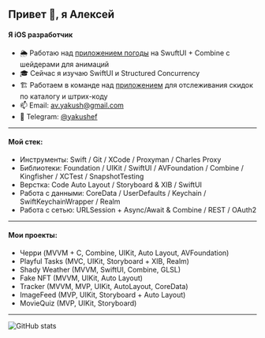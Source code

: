 ## Привет 👋, я Алексей
#### Я iOS разработчик

- 🌦️ Работаю над [приложением погоды](https://github.com/yakushef/shady-weather) на SwuftUI + Combine с шейдерами для анимаций
- 🎓 Сейчас я изучаю SwiftUI и Structured Concurrency 
- 🏗️ Работаем в команде над [приложением](https://github.com/Mobile-app-promotions-and-discounts/IOSApp) для отслеживания скидок по каталогу и штрих-коду
- 📫 Email: av.yakush@gmail.com
- 📲 Telegram: [@yakushef](https://t.me/yakushef)

---

#### Мой стек:
- Инструменты:  Swift / Git / XCode / Proxyman / Charles Proxy
- Библиотеки:   Foundation / UIKit / SwiftUI / AVFoundation / Combine / Kingfisher / XCTest / SnapshotTesting
- Верстка:   Code Auto Layout / Storyboard & XIB / SwiftUI
- Работа с данными:   CoreData / UserDefaults / Keychain / SwiftKeychainWrapper / Realm
- Работа с сетью:   URLSession + Async/Await & Combine / REST / OAuth2

---

#### Мои проекты:
- Черри (MVVM + C, Combine, UIKit, Auto Layout, AVFoundation)
- Playful Tasks (MVC, UIKit, Storyboard + XIB, Realm)
- Shady Weather (MVVM, SwiftUI, Combine, GLSL)
- Fake NFT (MVVM, UIKit, Auto Layout)
- Tracker (MVVM, MVP, UIKit, AutoLayout, CoreData)
- ImageFeed (MVP, UIKit, Storyboard + Auto Layout)
- MovieQuiz (MVP, UIKit, Storyboard)

---

![GitHub stats](https://github-readme-stats.vercel.app/api?username=yakushef&show_icons=true)  

